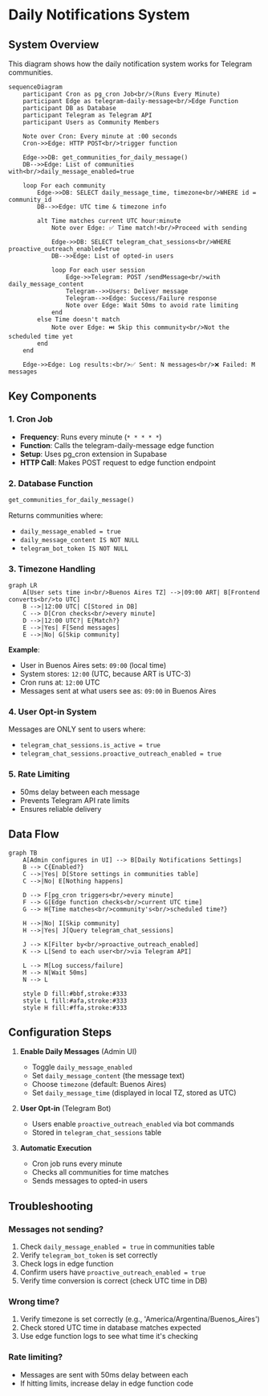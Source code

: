 # Daily Notifications System

## System Overview

This diagram shows how the daily notification system works for Telegram communities.

```mermaid
sequenceDiagram
    participant Cron as pg_cron Job<br/>(Runs Every Minute)
    participant Edge as telegram-daily-message<br/>Edge Function
    participant DB as Database
    participant Telegram as Telegram API
    participant Users as Community Members

    Note over Cron: Every minute at :00 seconds
    Cron->>Edge: HTTP POST<br/>trigger function
    
    Edge->>DB: get_communities_for_daily_message()
    DB-->>Edge: List of communities with<br/>daily_message_enabled=true
    
    loop For each community
        Edge->>DB: SELECT daily_message_time, timezone<br/>WHERE id = community_id
        DB-->>Edge: UTC time & timezone info
        
        alt Time matches current UTC hour:minute
            Note over Edge: ✅ Time match!<br/>Proceed with sending
            
            Edge->>DB: SELECT telegram_chat_sessions<br/>WHERE proactive_outreach_enabled=true
            DB-->>Edge: List of opted-in users
            
            loop For each user session
                Edge->>Telegram: POST /sendMessage<br/>with daily_message_content
                Telegram-->>Users: Deliver message
                Telegram-->>Edge: Success/Failure response
                Note over Edge: Wait 50ms to avoid rate limiting
            end
        else Time doesn't match
            Note over Edge: ⏭️ Skip this community<br/>Not the scheduled time yet
        end
    end
    
    Edge->>Edge: Log results:<br/>✅ Sent: N messages<br/>❌ Failed: M messages
```

## Key Components

### 1. Cron Job
- **Frequency**: Runs every minute (`* * * * *`)
- **Function**: Calls the telegram-daily-message edge function
- **Setup**: Uses pg_cron extension in Supabase
- **HTTP Call**: Makes POST request to edge function endpoint

### 2. Database Function
```sql
get_communities_for_daily_message()
```
Returns communities where:
- `daily_message_enabled = true`
- `daily_message_content IS NOT NULL`
- `telegram_bot_token IS NOT NULL`

### 3. Timezone Handling

```mermaid
graph LR
    A[User sets time in<br/>Buenos Aires TZ] -->|09:00 ART| B[Frontend converts<br/>to UTC]
    B -->|12:00 UTC| C[Stored in DB]
    C --> D[Cron checks<br/>every minute]
    D -->|12:00 UTC?| E{Match?}
    E -->|Yes| F[Send messages]
    E -->|No| G[Skip community]
```

**Example**:
- User in Buenos Aires sets: `09:00` (local time)
- System stores: `12:00` (UTC, because ART is UTC-3)
- Cron runs at: `12:00` UTC
- Messages sent at what users see as: `09:00` in Buenos Aires

### 4. User Opt-in System
Messages are ONLY sent to users where:
- `telegram_chat_sessions.is_active = true`
- `telegram_chat_sessions.proactive_outreach_enabled = true`

### 5. Rate Limiting
- 50ms delay between each message
- Prevents Telegram API rate limits
- Ensures reliable delivery

## Data Flow

```mermaid
graph TB
    A[Admin configures in UI] --> B[Daily Notifications Settings]
    B --> C{Enabled?}
    C -->|Yes| D[Store settings in communities table]
    C -->|No| E[Nothing happens]
    
    D --> F[pg_cron triggers<br/>every minute]
    F --> G[Edge function checks<br/>current UTC time]
    G --> H{Time matches<br/>community's<br/>scheduled time?}
    
    H -->|No| I[Skip community]
    H -->|Yes| J[Query telegram_chat_sessions]
    
    J --> K[Filter by<br/>proactive_outreach_enabled]
    K --> L[Send to each user<br/>via Telegram API]
    
    L --> M[Log success/failure]
    M --> N[Wait 50ms]
    N --> L
    
    style D fill:#bbf,stroke:#333
    style L fill:#afa,stroke:#333
    style H fill:#ffa,stroke:#333
```

## Configuration Steps

1. **Enable Daily Messages** (Admin UI)
   - Toggle `daily_message_enabled`
   - Set `daily_message_content` (the message text)
   - Choose `timezone` (default: Buenos Aires)
   - Set `daily_message_time` (displayed in local TZ, stored as UTC)

2. **User Opt-in** (Telegram Bot)
   - Users enable `proactive_outreach_enabled` via bot commands
   - Stored in `telegram_chat_sessions` table

3. **Automatic Execution**
   - Cron job runs every minute
   - Checks all communities for time matches
   - Sends messages to opted-in users

## Troubleshooting

### Messages not sending?
1. Check `daily_message_enabled = true` in communities table
2. Verify `telegram_bot_token` is set correctly
3. Check logs in edge function
4. Confirm users have `proactive_outreach_enabled = true`
5. Verify time conversion is correct (check UTC time in DB)

### Wrong time?
1. Verify timezone is set correctly (e.g., 'America/Argentina/Buenos_Aires')
2. Check stored UTC time in database matches expected
3. Use edge function logs to see what time it's checking

### Rate limiting?
- Messages are sent with 50ms delay between each
- If hitting limits, increase delay in edge function code
